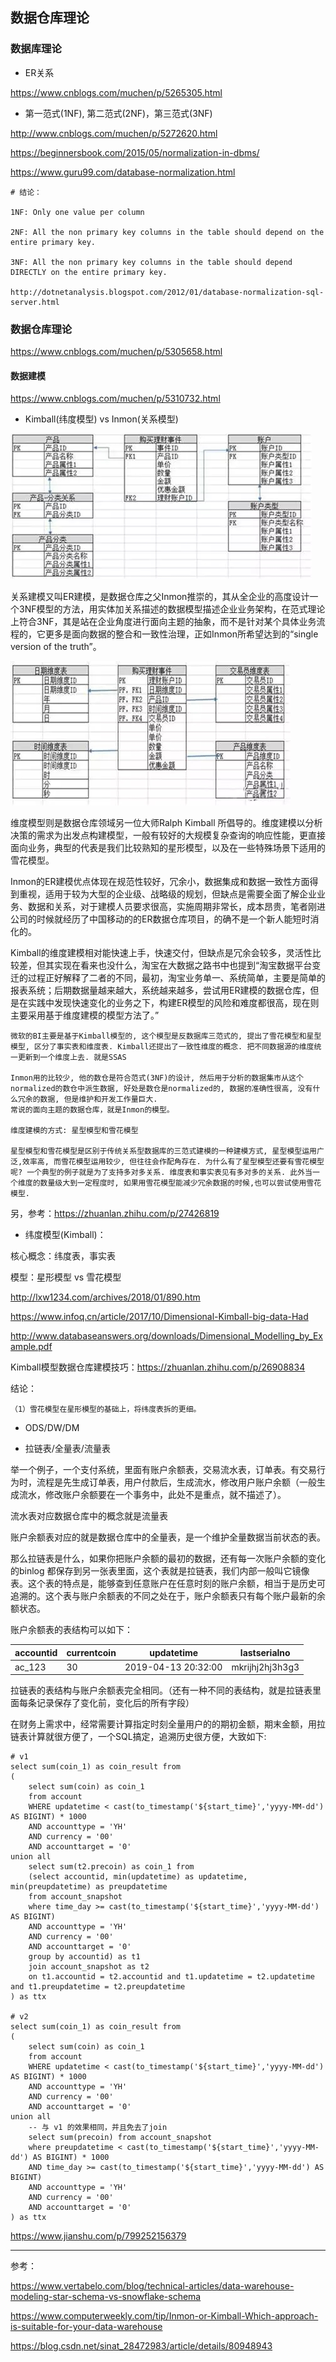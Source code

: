 ## 数据仓库理论

###  数据库理论

* ER关系

https://www.cnblogs.com/muchen/p/5265305.html

* 第一范式(1NF), 第二范式(2NF)，第三范式(3NF)

http://www.cnblogs.com/muchen/p/5272620.html

https://beginnersbook.com/2015/05/normalization-in-dbms/

https://www.guru99.com/database-normalization.html

```
# 结论： 

1NF: Only one value per column

2NF: All the non primary key columns in the table should depend on the entire primary key.

3NF: All the non primary key columns in the table should depend DIRECTLY on the entire primary key.

http://dotnetanalysis.blogspot.com/2012/01/database-normalization-sql-server.html
```


### 数据仓库理论

https://www.cnblogs.com/muchen/p/5305658.html

#### 数据建模

https://www.cnblogs.com/muchen/p/5310732.html

* Kimball(纬度模型) vs Inmon(关系模型)

![Inmon model](./datawarehouse-theory_images/inmon_model.jpg)

关系建模又叫ER建模，是数据仓库之父Inmon推崇的，其从全企业的高度设计一个3NF模型的方法，用实体加关系描述的数据模型描述企业业务架构，在范式理论上符合3NF，其是站在企业角度进行面向主题的抽象，而不是针对某个具体业务流程的，它更多是面向数据的整合和一致性治理，正如Inmon所希望达到的“single version of the truth”。

![Kimball model](./datawarehouse-theory_images/kimball.jpg)

维度模型则是数据仓库领域另一位大师Ralph Kimball 所倡导的。维度建模以分析决策的需求为出发点构建模型，一般有较好的大规模复杂查询的响应性能，更直接面向业务，典型的代表是我们比较熟知的星形模型，以及在一些特殊场景下适用的雪花模型。

Inmon的ER建模优点体现在规范性较好，冗余小，数据集成和数据一致性方面得到重视，适用于较为大型的企业级、战略级的规划，但缺点是需要全面了解企业业务、数据和关系，对于建模人员要求很高，实施周期非常长，成本昂贵，笔者刚进公司的时候就经历了中国移动的的ER数据仓库项目，的确不是一个新人能短时消化的。 

Kimball的维度建模相对能快速上手，快速交付，但缺点是冗余会较多，灵活性比较差，但其实现在看来也没什么，淘宝在大数据之路书中也提到“淘宝数据平台变迁的过程正好解释了二者的不同，最初，淘宝业务单一、系统简单，主要是简单的报表系统；后期数据量越来越大，系统越来越多，尝试用ER建模的数据仓库，但是在实践中发现快速变化的业务之下，构建ER模型的风险和难度都很高，现在则主要采用基于维度建模的模型方法了。”



```
微软的BI主要是基于Kimball模型的, 这个模型是反数据库三范式的, 提出了雪花模型和星型模型, 区分了事实表和维度表. Kimball还提出了一致性维度的概念. 把不同数据源的维度统一更新到一个维度上去. 就是SSAS

Inmon用的比较少, 他的数仓是符合范式(3NF)的设计, 然后用于分析的数据集市从这个normalized的数仓中派生数据, 好处是数仓是normalized的, 数据的准确性很高, 没有什么冗余的数据, 但是维护和开发工作量巨大.
常说的面向主题的数据仓库，就是Inmon的模型。

维度建模的方式: 星型模型和雪花模型

星型模型和雪花模型是区别于传统关系型数据库的三范式建模的一种建模方式, 星型模型运用广泛,效率高, 而雪花模型运用较少, 但往往会作配角存在. 为什么有了星型模型还要有雪花模型呢? 一个典型的例子就是为了支持多对多关系. 维度表和事实表见有多对多的关系. 此外当一个维度的数量级大到一定程度时, 如果用雪花模型能减少冗余数据的时候,也可以尝试使用雪花模型.

```

另，参考：https://zhuanlan.zhihu.com/p/27426819


* 纬度模型(Kimball)：

核心概念：纬度表，事实表

模型：星形模型 vs 雪花模型

http://lxw1234.com/archives/2018/01/890.htm

https://www.infoq.cn/article/2017/10/Dimensional-Kimball-big-data-Had

http://www.databaseanswers.org/downloads/Dimensional_Modelling_by_Example.pdf

Kimball模型数据仓库建模技巧：https://zhuanlan.zhihu.com/p/26908834



结论：

```
（1）雪花模型在星形模型的基础上，将纬度表拆的更细。

```

* ODS/DW/DM


* 拉链表/全量表/流量表

举一个例子，一个支付系统，里面有账户余额表，交易流水表，订单表。有交易行为时，流程是先生成订单表，用户付款后，生成流水，修改用户账户余额（一般生成流水，修改账户余额要在一个事务中，此处不是重点，就不描述了）。

流水表对应数据仓库中的概念就是流量表

账户余额表对应的就是数据仓库中的全量表，是一个维护全量数据当前状态的表。

那么拉链表是什么，如果你把账户余额的最初的数据，还有每一次账户余额的变化的binlog 都保存到另一张表里面，这个表就是拉链表，我们内部一般叫它镜像表。这个表的特点是，能够查到任意账户在任意时刻的账户余额，相当于是历史可追溯的。这个表与账户余额表的不同之处在于，账户余额表只有每个账户最新的余额状态。

账户余额表的表结构可以如下：

|accountid|currentcoin|updatetime|lastserialno|
| --- | --- | --- | --- |
| ac_123 | 30 | 2019-04-13 20:32:00 | mkrijhj2hj3h3g3 |

拉链表的表结构与账户余额表完全相同。（还有一种不同的表结构，就是拉链表里面每条记录保存了变化前，变化后的所有字段）

在财务上需求中，经常需要计算指定时刻全量用户的的期初金额，期末金额，用拉链表计算就很方便了，一个SQL搞定，追溯历史很方便，大致如下:

```
# v1
select sum(coin_1) as coin_result from
(
    select sum(coin) as coin_1
    from account
    WHERE updatetime < cast(to_timestamp('${start_time}','yyyy-MM-dd') AS BIGINT) * 1000
    AND accounttype = 'YH'
    AND currency = '00'
    AND accounttarget = '0'
union all
    select sum(t2.precoin) as coin_1 from
    (select accountid, min(updatetime) as updatetime, min(preupdatetime) as preupdatetime
    from account_snapshot
    where time_day >= cast(to_timestamp('${start_time}','yyyy-MM-dd') AS BIGINT)
    AND accounttype = 'YH'
    AND currency = '00'
    AND accounttarget = '0'
    group by accountid) as t1
    join account_snapshot as t2
    on t1.accountid = t2.accountid and t1.updatetime = t2.updatetime and t1.preupdatetime = t2.preupdatetime
) as ttx

# v2
select sum(coin_1) as coin_result from
(
    select sum(coin) as coin_1
    from account
    WHERE updatetime < cast(to_timestamp('${start_time}','yyyy-MM-dd') AS BIGINT) * 1000
    AND accounttype = 'YH'
    AND currency = '00'
    AND accounttarget = '0'
union all
    -- 与 v1 的效果相同，并且免去了join
    select sum(precoin) from account_snapshot
    where preupdatetime < cast(to_timestamp('${start_time}','yyyy-MM-dd') AS BIGINT) * 1000
    AND time_day >= cast(to_timestamp('${start_time}','yyyy-MM-dd') AS BIGINT)
    AND accounttype = 'YH'
    AND currency = '00'
    AND accounttarget = '0'
) as ttx
```

https://www.jianshu.com/p/799252156379


---

参考：

https://www.vertabelo.com/blog/technical-articles/data-warehouse-modeling-star-schema-vs-snowflake-schema

https://www.computerweekly.com/tip/Inmon-or-Kimball-Which-approach-is-suitable-for-your-data-warehouse

https://blog.csdn.net/sinat_28472983/article/details/80948943
